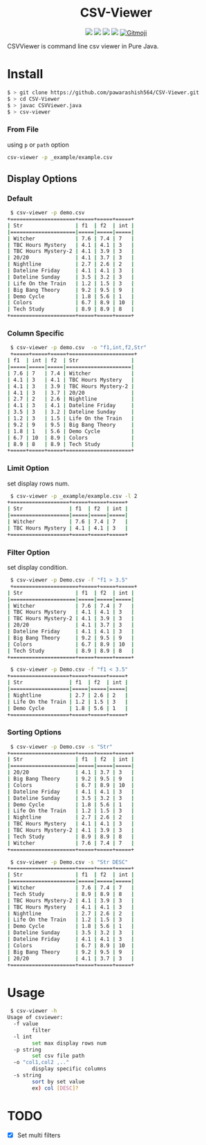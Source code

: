 <h1 align="center"> CSV-Viewer </h1>
<!-- </h1> -->
<p align="center">
<img src='https://img.shields.io/badge/made%20with%20%E2%9D%A4%EF%B8%8F%20-java%20-orange'>
<img src="https://badgen.net/badge/Open%20Source%20%3F/Yes%21/blue?icon=github">
<img src="https://img.shields.io/badge/contributions-welcome-brightgreen.svg?style=flat">
<img src="https://img.shields.io/badge/PRs-welcome-brightgreen.svg?style=flat-square">
<a href="https://gitmoji.carloscuesta.me">
  <img src="https://img.shields.io/badge/gitmoji-%20😜%20😍-FFDD67.svg?style=flat-square" alt="Gitmoji">
</a>
</p>
<!-- <p align="center"><h1>CSVViewer</h1></p> -->

CSVViewer is command line csv viewer in Pure Java.


# Install

```sh
$ > git clone https://github.com/pawarashish564/CSV-Viewer.git
$ > cd CSV-Viewer
$ > javac CSVViewer.java
$ > csv-viewer 
```
### From File

using `p` or `path` option

```sh
csv-viewer -p _example/example.csv
```

## Display Options

### Default

```sh
 $ csv-viewer -p demo.csv
+=====================+=====+=====+=====+
| Str                 | f1  | f2  | int |
|=====================|=====|=====|=====|
| Witcher             | 7.6 | 7.4 | 7   |
| TBC Hours Mystery   | 4.1 | 4.1 | 3   |
| TBC Hours Mystery-2 | 4.1 | 3.9 | 3   |
| 20/20               | 4.1 | 3.7 | 3   |
| Nightline           | 2.7 | 2.6 | 2   |
| Dateline Friday     | 4.1 | 4.1 | 3   |
| Dateline Sunday     | 3.5 | 3.2 | 3   |
| Life On the Train   | 1.2 | 1.5 | 3   |
| Big Bang Theory     | 9.2 | 9.5 | 9   |
| Demo Cycle          | 1.8 | 5.6 | 1   |
| Colors              | 6.7 | 8.9 | 10  |
| Tech Study          | 8.9 | 8.9 | 8   |
+=====================+=====+=====+=====+
```
### Column Specific

```sh
 $ csv-viewer -p demo.csv  -o "f1,int,f2,Str"
 +=====+=====+=====+=====================+
| f1  | int | f2  | Str                 |
|=====|=====|=====|=====================|
| 7.6 | 7   | 7.4 | Witcher             |
| 4.1 | 3   | 4.1 | TBC Hours Mystery   |
| 4.1 | 3   | 3.9 | TBC Hours Mystery-2 |
| 4.1 | 3   | 3.7 | 20/20               |
| 2.7 | 2   | 2.6 | Nightline           |
| 4.1 | 3   | 4.1 | Dateline Friday     |
| 3.5 | 3   | 3.2 | Dateline Sunday     |
| 1.2 | 3   | 1.5 | Life On the Train   |
| 9.2 | 9   | 9.5 | Big Bang Theory     |
| 1.8 | 1   | 5.6 | Demo Cycle          |
| 6.7 | 10  | 8.9 | Colors              |
| 8.9 | 8   | 8.9 | Tech Study          |
+=====+=====+=====+=====================+
```


### Limit Option

set display rows num.

```sh
 $ csv-viewer -p _example/example.csv -l 2
+===================+=====+=====+=====+
| Str               | f1  | f2  | int |
|===================|=====|=====|=====|
| Witcher           | 7.6 | 7.4 | 7   |
| TBC Hours Mystery | 4.1 | 4.1 | 3   |
+===================+=====+=====+=====+
```

### Filter Option

set display condition.

```sh
 $ csv-viewer -p Demo.csv -f "f1 > 3.5"
 +=====================+=====+=====+=====+
| Str                 | f1  | f2  | int |
|=====================|=====|=====|=====|
| Witcher             | 7.6 | 7.4 | 7   |
| TBC Hours Mystery   | 4.1 | 4.1 | 3   |
| TBC Hours Mystery-2 | 4.1 | 3.9 | 3   |
| 20/20               | 4.1 | 3.7 | 3   |
| Dateline Friday     | 4.1 | 4.1 | 3   |
| Big Bang Theory     | 9.2 | 9.5 | 9   |
| Colors              | 6.7 | 8.9 | 10  |
| Tech Study          | 8.9 | 8.9 | 8   |
+=====================+=====+=====+=====+
```

```sh
 $ csv-viewer -p Demo.csv -f "f1 < 3.5"
+===================+=====+=====+=====+
| Str               | f1  | f2  | int |
|===================|=====|=====|=====|
| Nightline         | 2.7 | 2.6 | 2   |
| Life On the Train | 1.2 | 1.5 | 3   |
| Demo Cycle        | 1.8 | 5.6 | 1   |
+===================+=====+=====+=====+
```
<!-- 
### Multiple Filter Option

#### And

#### Or -->

### Sorting Options

```sh
 $ csv-viewer -p Demo.csv -s "Str"
+=====================+=====+=====+=====+
| Str                 | f1  | f2  | int |
|=====================|=====|=====|=====|
| 20/20               | 4.1 | 3.7 | 3   |
| Big Bang Theory     | 9.2 | 9.5 | 9   |
| Colors              | 6.7 | 8.9 | 10  |
| Dateline Friday     | 4.1 | 4.1 | 3   |
| Dateline Sunday     | 3.5 | 3.2 | 3   |
| Demo Cycle          | 1.8 | 5.6 | 1   |
| Life On the Train   | 1.2 | 1.5 | 3   |
| Nightline           | 2.7 | 2.6 | 2   |
| TBC Hours Mystery   | 4.1 | 4.1 | 3   |
| TBC Hours Mystery-2 | 4.1 | 3.9 | 3   |
| Tech Study          | 8.9 | 8.9 | 8   |
| Witcher             | 7.6 | 7.4 | 7   |
+=====================+=====+=====+=====+
```

```sh
 $ csv-viewer -p Demo.csv -s "Str DESC"
+=====================+=====+=====+=====+
| Str                 | f1  | f2  | int |
|=====================|=====|=====|=====|
| Witcher             | 7.6 | 7.4 | 7   |
| Tech Study          | 8.9 | 8.9 | 8   |
| TBC Hours Mystery-2 | 4.1 | 3.9 | 3   |
| TBC Hours Mystery   | 4.1 | 4.1 | 3   |
| Nightline           | 2.7 | 2.6 | 2   |
| Life On the Train   | 1.2 | 1.5 | 3   |
| Demo Cycle          | 1.8 | 5.6 | 1   |
| Dateline Sunday     | 3.5 | 3.2 | 3   |
| Dateline Friday     | 4.1 | 4.1 | 3   |
| Colors              | 6.7 | 8.9 | 10  |
| Big Bang Theory     | 9.2 | 9.5 | 9   |
| 20/20               | 4.1 | 3.7 | 3   |
+=====================+=====+=====+=====+
```
# Usage

```sh
 $ csv-viewer -h
Usage of csviewer:
  -f value
        filter
  -l int
        set max display rows num
  -p string
        set csv file path
  -o "col1,col2 ,.."
        display specific columns      
  -s string
        sort by set value
        ex) col [DESC]?
```

# TODO

- [x] Set multi filters 
